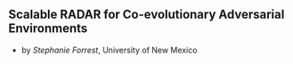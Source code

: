 Scalable RADAR for Co-evolutionary Adversarial Environments
--- 

- by *Stephanie Forrest*, University of New Mexico

### 